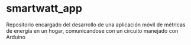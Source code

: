 # smartwatt_app
Repositorio encargado del desarrollo de una aplicación móvil de métricas de energía en un hogar, comunicandose con un circuito manejado con Arduino
